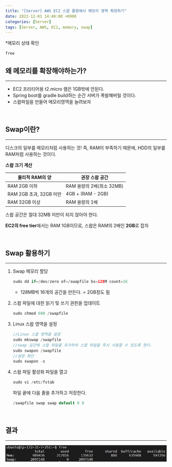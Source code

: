 ```yaml
---
title: "[Server] AWS EC2 스왑 활용해서 메모리 영역 확장하기"
date: 2022-12-01 14:40:00 +0900
categories: [Server]
tags: [Server, AWS, EC2, memory, swap]
---
```

*메모리 상태 확인

```java
free
```

## 왜 메모리를 확장해야하는가?

---

- EC2 프리티어용 t2.micro 램은 1GB밖에 안된다.
- Spring boot를 gradle build하는 순간 서버가 폭발해버릴 것이다.
- 스왑파일을 만들어 메모리영역을 늘려보자

<br>

## Swap이란?

---

디스크의 일부를 메모리처럼 사용하는 것! 즉, RAM이 부족하기 때문에, HDD의 일부를 RAM처럼 사용하는 것이다.

**스왑 크기 계산**

| 물리적 RAM의 양 | 권장 스왑 공간 |
| --- | --- |
| RAM 2GB 이하 | RAM 용량의 2배(최소 32MB) |
| RAM 2GB 초과, 32GB 미만 | 4GB + (RAM - 2GB) |
| RAM 32GB 이상 | RAM 용량의 1배 |

스왑 공간은 절대 32MB 미만이 되지 않아야 한다.

**EC2의 free tier**에서는 RAM 1GB이므로, 스왑은 RAM의 2배인 **2GB**로 잡자

<br>

## Swap 활용하기

---

1. Swap 메모리 할당
    
    ```java
    sudo dd if=/dev/zero of=/swapfile bs=128M count=16
    ```
    
    - 128MB씩 16개의 공간을 만든다. = 2GB정도 됨

1. 스왑 파일에 대한 읽기 및 쓰기 권한을 업데이트
    
    ```java
    sudo chmod 600 /swapfile
    ```
    
2. Linux 스왑 영역을 설정
    
    ```java
    //Linux 스왑 영역을 설정
    sudo mkswap /swapfile
    //swap 공간에 스왑 파일을 추가하여 스왑 파일을 즉시 사용할 수 있도록 한다.
    sudo swapon /swapfile
    //설정 확인
    sudo swapon -s
    ```
    
3. 스왑 파일 활성화
    파일을 열고

    ```java
    sudo vi /etc/fstab
    ```
    
    파일 끝에 다음 줄을 추가하고 저장한다.
    
    ```java
    /swapfile swap swap default 0 0
    ```
    
<br>

## 결과

---

<img src="/assets/img/post/aws_ec2_memory_expansion_result.png"/>
